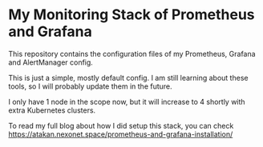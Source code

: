 # My Monitoring Stack of Prometheus and Grafana

This repository contains the configuration files of my Prometheus, Grafana and AlertManager config. 

This is just a simple, mostly default config. I am still learning about these tools, so I will probably update them in the future.

I only have 1 node in the scope now, but it will increase to 4 shortly with extra Kubernetes clusters.

To read my full blog about how I did setup this stack, you can check https://atakan.nexonet.space/prometheus-and-grafana-installation/

